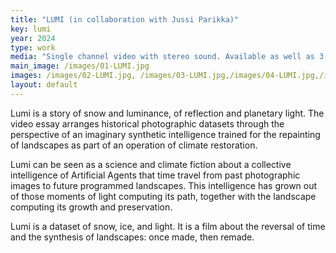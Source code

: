 ```yaml
---
title: "LUMI (in collaboration with Jussi Parikka)"
key: lumi
year: 2024
type: work
media: "Single channel video with stereo sound. Available as well as 3-channel video"
main_image: /images/01-LUMI.jpg
images: /images/02-LUMI.jpg, /images/03-LUMI.jpg,/images/04-LUMI.jpg,/images/05-LUMI.jpg,/images/06-LUMI.jpg,/images/07-LUMI.jpg,/images/08-LUMI.jpg,/images/09-LUMI.JPG,/images/10-LUMI.jpg
layout: default
---
```


Lumi is a story of snow and luminance, of reflection and planetary light. The video essay arranges historical photographic datasets through the perspective of an imaginary synthetic intelligence trained for the repainting of landscapes as part of an operation of climate restoration. 

Lumi can be seen as a science and climate fiction about a collective intelligence of Artificial Agents that time travel from past photographic images to future programmed landscapes. This intelligence has grown out of those moments of light computing its path, together with the landscape computing its growth and preservation. 

Lumi is a dataset of snow, ice, and light. It is a film about the reversal of time and the synthesis of landscapes: once made, then remade.